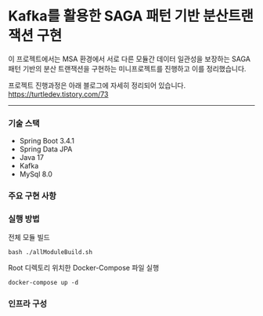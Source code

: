 # Kafka를 활용한 SAGA 패턴 기반 분산트랜잭션 구현

이 프로젝트에서는 MSA 환경에서 서로 다른 모듈간 데이터 일관성을 보장하는 SAGA 패턴 기반의 분산 트랜잭션을 구현하는 미니프로젝트를 진행하고 이를 정리했습니다.

프로젝트 진행과정은 아래 블로그에 자세히 정리되어 있습니다.
https://turtledev.tistory.com/73

---
### 기술 스택
- Spring Boot 3.4.1
- Spring Data JPA
- Java 17
- Kafka
- MySql 8.0

### 주요 구현 사항


### 실행 방법
전체 모듈 빌드
```
bash ./allModuleBuild.sh
```

Root 디렉토리 위치한 Docker-Compose 파일 실행
```
docker-compose up -d
```

### 인프라 구성
